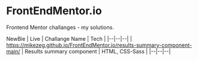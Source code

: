 # FrontEndMentor.io
Frontend Mentor challanges - my solutions.

NewBie
| Live | Challange Name | Tech |
|--|--|--|
| https://mikezeg.github.io/FrontEndMentor.io/results-summary-component-main/ | Results summary component | HTML, CSS-Sass |
|--|--|--|

